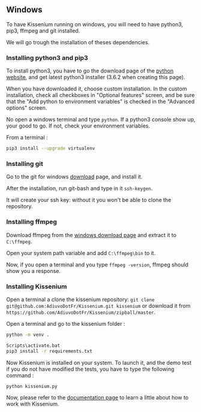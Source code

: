 ## Windows

To have Kissenium running on windows, you will need to have python3, pip3, ffmpeg and git installed.

We will go trough the installation of theses dependencies.

### Installing python3 and pip3

To install python3, you have to go the download page of the [python website](https://www.python.org/downloads/), and get latest python3 installer (3.6.2 when creating this page).

When you have downloaded it, choose custom installation. In the custom installation, check all checkboxes in "Optional features" screen, and be sure that the "Add python to environment variables" is checked in the "Advanced options" screen.

No open a windows terminal and type `python`. If a python3 console show up, your good to go. If not, check your environment variables.

From a terminal :

```bash
pip3 install --upgrade virtualenv
```

### Installing git

Go to the git for windows [download](https://git-scm.com/download/win) page, and install it. 

After the installation, run git-bash and type in it `ssh-keygen`.

It will create your ssh key: without it you won't be able to clone the repository.

### Installing ffmpeg

Download ffmpeg from the [windows download page](http://ffmpeg.zeranoe.com/builds/) and extract it to `C:\ffmpeg`.

Open your system path variable and add `C:\ffmpeg\bin` to it.

Now, if you open a terminal and you type `ffmpeg -version`, ffmpeg should show you a response.

### Installing Kissenium

Open a terminal a clone the kissenium repository: `git clone git@github.com:AdiuvoDotFr/Kissenium.git kissenium` or download it from `https://github.com/AdiuvoDotFr/Kissenium/zipball/master`.

Open a terminal and go to the kissenium folder :

```bash
python -m venv .

Scripts\activate.bat
pip3 install -r requirements.txt
```

Now Kissenium is installed on your system. To launch it, and the demo test if you do not have modified the tests, you have to type the following command :

```bash
python kissenium.py
```

Now, please refer to the [documentation page](documentation.html) to learn a little about how to work with Kissenium.

